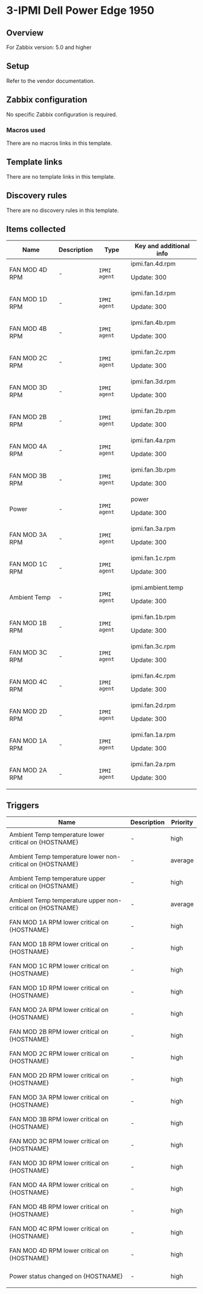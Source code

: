 # 3-IPMI Dell Power Edge 1950

## Overview

For Zabbix version: 5.0 and higher

## Setup

Refer to the vendor documentation.

## Zabbix configuration

No specific Zabbix configuration is required.

### Macros used

There are no macros links in this template.

## Template links

There are no template links in this template.

## Discovery rules

There are no discovery rules in this template.

## Items collected

|Name|Description|Type|Key and additional info|
|----|-----------|----|----|
|FAN MOD 4D RPM|<p>-</p>|`IPMI agent`|ipmi.fan.4d.rpm<p>Update: 300</p>|
|FAN MOD 1D RPM|<p>-</p>|`IPMI agent`|ipmi.fan.1d.rpm<p>Update: 300</p>|
|FAN MOD 4B RPM|<p>-</p>|`IPMI agent`|ipmi.fan.4b.rpm<p>Update: 300</p>|
|FAN MOD 2C RPM|<p>-</p>|`IPMI agent`|ipmi.fan.2c.rpm<p>Update: 300</p>|
|FAN MOD 3D RPM|<p>-</p>|`IPMI agent`|ipmi.fan.3d.rpm<p>Update: 300</p>|
|FAN MOD 2B RPM|<p>-</p>|`IPMI agent`|ipmi.fan.2b.rpm<p>Update: 300</p>|
|FAN MOD 4A RPM|<p>-</p>|`IPMI agent`|ipmi.fan.4a.rpm<p>Update: 300</p>|
|FAN MOD 3B RPM|<p>-</p>|`IPMI agent`|ipmi.fan.3b.rpm<p>Update: 300</p>|
|Power|<p>-</p>|`IPMI agent`|power<p>Update: 300</p>|
|FAN MOD 3A RPM|<p>-</p>|`IPMI agent`|ipmi.fan.3a.rpm<p>Update: 300</p>|
|FAN MOD 1C RPM|<p>-</p>|`IPMI agent`|ipmi.fan.1c.rpm<p>Update: 300</p>|
|Ambient Temp|<p>-</p>|`IPMI agent`|ipmi.ambient.temp<p>Update: 300</p>|
|FAN MOD 1B RPM|<p>-</p>|`IPMI agent`|ipmi.fan.1b.rpm<p>Update: 300</p>|
|FAN MOD 3C RPM|<p>-</p>|`IPMI agent`|ipmi.fan.3c.rpm<p>Update: 300</p>|
|FAN MOD 4C RPM|<p>-</p>|`IPMI agent`|ipmi.fan.4c.rpm<p>Update: 300</p>|
|FAN MOD 2D RPM|<p>-</p>|`IPMI agent`|ipmi.fan.2d.rpm<p>Update: 300</p>|
|FAN MOD 1A RPM|<p>-</p>|`IPMI agent`|ipmi.fan.1a.rpm<p>Update: 300</p>|
|FAN MOD 2A RPM|<p>-</p>|`IPMI agent`|ipmi.fan.2a.rpm<p>Update: 300</p>|
## Triggers

|Name|Description|Priority|
|----|-----------|----|
|Ambient Temp temperature lower critical on {HOSTNAME}|<p>-</p>|high|
|Ambient Temp temperature lower non-critical on {HOSTNAME}|<p>-</p>|average|
|Ambient Temp temperature upper critical on {HOSTNAME}|<p>-</p>|high|
|Ambient Temp temperature upper non-critical on {HOSTNAME}|<p>-</p>|average|
|FAN MOD 1A RPM lower critical on {HOSTNAME}|<p>-</p>|high|
|FAN MOD 1B RPM lower critical on {HOSTNAME}|<p>-</p>|high|
|FAN MOD 1C RPM lower critical on {HOSTNAME}|<p>-</p>|high|
|FAN MOD 1D RPM lower critical on {HOSTNAME}|<p>-</p>|high|
|FAN MOD 2A RPM lower critical on {HOSTNAME}|<p>-</p>|high|
|FAN MOD 2B RPM lower critical on {HOSTNAME}|<p>-</p>|high|
|FAN MOD 2C RPM lower critical on {HOSTNAME}|<p>-</p>|high|
|FAN MOD 2D RPM lower critical on {HOSTNAME}|<p>-</p>|high|
|FAN MOD 3A RPM lower critical on {HOSTNAME}|<p>-</p>|high|
|FAN MOD 3B RPM lower critical on {HOSTNAME}|<p>-</p>|high|
|FAN MOD 3C RPM lower critical on {HOSTNAME}|<p>-</p>|high|
|FAN MOD 3D RPM lower critical on {HOSTNAME}|<p>-</p>|high|
|FAN MOD 4A RPM lower critical on {HOSTNAME}|<p>-</p>|high|
|FAN MOD 4B RPM lower critical on {HOSTNAME}|<p>-</p>|high|
|FAN MOD 4C RPM lower critical on {HOSTNAME}|<p>-</p>|high|
|FAN MOD 4D RPM lower critical on {HOSTNAME}|<p>-</p>|high|
|Power status changed on {HOSTNAME}|<p>-</p>|high|

